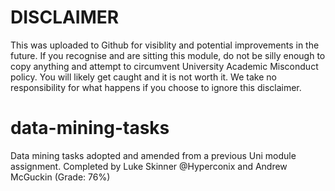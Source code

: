 # DISCLAIMER
This was uploaded to Github for visiblity and potential improvements in the future. If you recognise and are sitting this module, do not be silly enough to copy anything and attempt to circumvent University Academic Misconduct policy. You will likely get caught and it is not worth it. We take no responsibility for what happens if you choose to ignore this disclaimer.

# data-mining-tasks
Data mining tasks adopted and amended from a previous Uni module assignment. Completed by Luke Skinner @Hyperconix and Andrew McGuckin (Grade: 76%)
